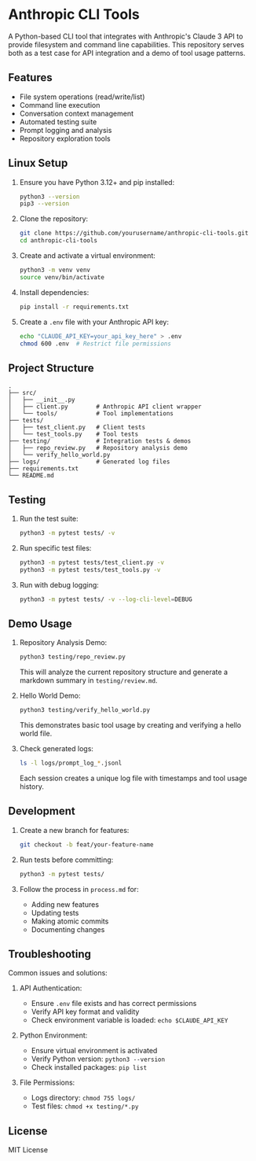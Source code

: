 # Anthropic CLI Tools

A Python-based CLI tool that integrates with Anthropic's Claude 3 API to provide filesystem and command line capabilities. This repository serves both as a test case for API integration and a demo of tool usage patterns.

## Features

- File system operations (read/write/list)
- Command line execution
- Conversation context management
- Automated testing suite
- Prompt logging and analysis
- Repository exploration tools

## Linux Setup

1. Ensure you have Python 3.12+ and pip installed:
   ```bash
   python3 --version
   pip3 --version
   ```

2. Clone the repository:
   ```bash
   git clone https://github.com/yourusername/anthropic-cli-tools.git
   cd anthropic-cli-tools
   ```

3. Create and activate a virtual environment:
   ```bash
   python3 -m venv venv
   source venv/bin/activate
   ```

4. Install dependencies:
   ```bash
   pip install -r requirements.txt
   ```

5. Create a `.env` file with your Anthropic API key:
   ```bash
   echo "CLAUDE_API_KEY=your_api_key_here" > .env
   chmod 600 .env  # Restrict file permissions
   ```

## Project Structure

```
.
├── src/
│   ├── __init__.py
│   ├── client.py        # Anthropic API client wrapper
│   └── tools/           # Tool implementations
├── tests/
│   ├── test_client.py   # Client tests
│   └── test_tools.py    # Tool tests
├── testing/             # Integration tests & demos
│   ├── repo_review.py   # Repository analysis demo
│   └── verify_hello_world.py
├── logs/                # Generated log files
├── requirements.txt
└── README.md
```

## Testing

1. Run the test suite:
   ```bash
   python3 -m pytest tests/ -v
   ```

2. Run specific test files:
   ```bash
   python3 -m pytest tests/test_client.py -v
   python3 -m pytest tests/test_tools.py -v
   ```

3. Run with debug logging:
   ```bash
   python3 -m pytest tests/ -v --log-cli-level=DEBUG
   ```

## Demo Usage

1. Repository Analysis Demo:
   ```bash
   python3 testing/repo_review.py
   ```
   This will analyze the current repository structure and generate a markdown summary in `testing/review.md`.

2. Hello World Demo:
   ```bash
   python3 testing/verify_hello_world.py
   ```
   This demonstrates basic tool usage by creating and verifying a hello world file.

3. Check generated logs:
   ```bash
   ls -l logs/prompt_log_*.jsonl
   ```
   Each session creates a unique log file with timestamps and tool usage history.

## Development

1. Create a new branch for features:
   ```bash
   git checkout -b feat/your-feature-name
   ```

2. Run tests before committing:
   ```bash
   python3 -m pytest tests/
   ```

3. Follow the process in `process.md` for:
   - Adding new features
   - Updating tests
   - Making atomic commits
   - Documenting changes

## Troubleshooting

Common issues and solutions:

1. API Authentication:
   - Ensure `.env` file exists and has correct permissions
   - Verify API key format and validity
   - Check environment variable is loaded: `echo $CLAUDE_API_KEY`

2. Python Environment:
   - Ensure virtual environment is activated
   - Verify Python version: `python3 --version`
   - Check installed packages: `pip list`

3. File Permissions:
   - Logs directory: `chmod 755 logs/`
   - Test files: `chmod +x testing/*.py`

## License

MIT License 